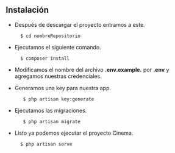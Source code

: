 ## Instalación

+ Después de descargar el proyecto entramos a este.

        $ cd nombreRepositorio

+ Ejecutamos el siguiente comando.

        $ composer install
    
+ Modificamos el nombre del archivo __.env.example.__ por __.env__ y agregamos nuestras credenciales.


+ Generamos una key para nuestra app.

         $ php artisan key:generate

+ Ejecutamos las migraciones.

         $ php artisan migrate

+ Listo ya podemos ejecutar el proyecto Cinema.

        $ php artisan serve